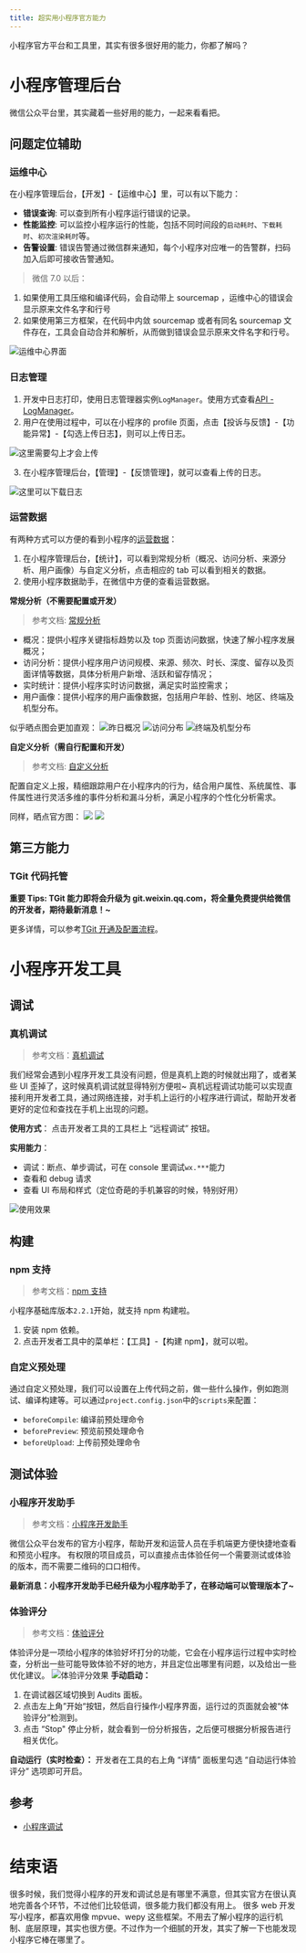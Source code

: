 ```yaml
---
title: 超实用小程序官方能力
---
```


小程序官方平台和工具里，其实有很多很好用的能力，你都了解吗？

<!--more-->

# 小程序管理后台

微信公众平台里，其实藏着一些好用的能力，一起来看看把。

## 问题定位辅助

### 运维中心

在小程序管理后台，【开发】-【运维中心】里，可以有以下能力：

- **错误查询**: 可以查到所有小程序运行错误的记录。
- **性能监控**: 可以监控小程序运行的性能，包括不同时间段的`启动耗时`、`下载耗时`、`初次渲染耗时`等。
- **告警设置**: 错误告警通过微信群来通知，每个小程序对应唯一的告警群，扫码加入后即可接收告警通知。

> 微信 7.0 以后：

1. 如果使用工具压缩和编译代码，会自动带上 sourcemap ，运维中心的错误会显示原来文件名字和行号
2. 如果使用第三方框架，在代码中内敛 sourcemap 或者有同名 sourcemap 文件存在，工具会自动合并和解析，从而做到错误会显示原来文件名字和行号。

![运维中心界面](https://github-imglib-1255459943.cos.ap-chengdu.myqcloud.com/1547096780.jpg)

### 日志管理

1. 开发中日志打印，使用日志管理器实例`LogManager`。使用方式查看[API - LogManager](https://developers.weixin.qq.com/miniprogram/dev/api/LogManager.html)。
2. 用户在使用过程中，可以在小程序的 profile 页面，点击【投诉与反馈】-【功能异常】-【勾选上传日志】，则可以上传日志。

![这里需要勾上才会上传](https://github-imglib-1255459943.cos.ap-chengdu.myqcloud.com/1547097426.png)

3. 在小程序管理后台，【管理】-【反馈管理】，就可以查看上传的日志。

![这里可以下载日志](https://github-imglib-1255459943.cos.ap-chengdu.myqcloud.com/1547097350.jpg)

### 运营数据

有两种方式可以方便的看到小程序的[运营数据](https://developers.weixin.qq.com/miniprogram/dev/quickstart/basic/release.html#%E8%BF%90%E8%90%A5%E6%95%B0%E6%8D%AE)：

1. 在小程序管理后台，【统计】，可以看到常规分析（概况、访问分析、来源分析、用户画像）与自定义分析，点击相应的 tab 可以看到相关的数据。
2. 使用小程序数据助手，在微信中方便的查看运营数据。

**常规分析（不需要配置或开发）**

> 参考文档: [常规分析](https://developers.weixin.qq.com/miniprogram/analysis/regular/)

- 概况：提供小程序关键指标趋势以及 top 页面访问数据，快速了解小程序发展概况；
- 访问分析：提供小程序用户访问规模、来源、频次、时长、深度、留存以及页面详情等数据，具体分析用户新增、活跃和留存情况；
- 实时统计：提供小程序实时访问数据，满足实时监控需求；
- 用户画像：提供小程序的用户画像数据，包括用户年龄、性别、地区、终端及机型分布。

似乎晒点图会更加直观：
![昨日概况](https://developers.weixin.qq.com/miniprogram/analysis/image/weanalytics/2_1.png?t=19010912)
![访问分布](https://developers.weixin.qq.com/miniprogram/analysis/image/weanalytics/4_2.png?t=19010912)
![终端及机型分布](https://developers.weixin.qq.com/miniprogram/analysis/image/weanalytics/6_4.png?t=19010912)

**自定义分析（需自行配置和开发）**

> 参考文档: [自定义分析](https://developers.weixin.qq.com/miniprogram/analysis/custom/)

配置自定义上报，精细跟踪用户在小程序内的行为，结合用户属性、系统属性、事件属性进行灵活多维的事件分析和漏斗分析，满足小程序的个性化分析需求。

同样，晒点官方图：
![](https://developers.weixin.qq.com/miniprogram/analysis/image/weanalytics/5_14.png?t=19010912)
![](https://developers.weixin.qq.com/miniprogram/analysis/image/weanalytics/5_21.png?t=19010912)

## 第三方能力

### TGit 代码托管

**重要 Tips: TGit 能力即将会升级为 git.weixin.qq.com，将全量免费提供给微信的开发者，期待最新消息！~**

更多详情，可以参考[TGit 开通及配置流程](https://developers.weixin.qq.com/miniprogram/dev/qcloud/tgit.html)。

# 小程序开发工具

## 调试

### 真机调试

> 参考文档：[真机调试](https://developers.weixin.qq.com/miniprogram/dev/devtools/remote-debug.html)

我们经常会遇到小程序开发工具没有问题，但是真机上跑的时候就出翔了，或者某些 UI 歪掉了，这时候真机调试就显得特别方便啦~
真机远程调试功能可以实现直接利用开发者工具，通过网络连接，对手机上运行的小程序进行调试，帮助开发者更好的定位和查找在手机上出现的问题。

**使用方式**：
点击开发者工具的工具栏上 “远程调试” 按钮。

**实用能力**：

- 调试：断点、单步调试，可在 console 里调试`wx.***`能力
- 查看和 debug 请求
- 查看 UI 布局和样式（定位奇葩的手机兼容的时候，特别好用）

![使用效果](https://developers.weixin.qq.com/miniprogram/dev/devtools/image/devtools2/remote-debug/iphone.jpg?t=19011013)

## 构建

### npm 支持

> 参考文档：[npm 支持](https://developers.weixin.qq.com/miniprogram/dev/devtools/npm.html)

小程序基础库版本`2.2.1`开始，就支持 npm 构建啦。

1. 安装 npm 依赖。
2. 点击开发者工具中的菜单栏：【工具】-【构建 npm】，就可以啦。

### 自定义预处理

通过自定义预处理，我们可以设置在上传代码之前，做一些什么操作，例如跑测试、编译构建等。可以通过`project.config.json`中的`scripts`来配置：

- `beforeCompile`: 编译前预处理命令
- `beforePreview`: 预览前预处理命令
- `beforeUpload`: 上传前预处理命令

## 测试体验

### 小程序开发助手

> 参考文档：[小程序开发助手](https://developers.weixin.qq.com/miniprogram/dev/devtools/mydev.html)

微信公众平台发布的官方小程序，帮助开发和运营人员在手机端更方便快捷地查看和预览小程序。
有权限的项目成员，可以直接点击体验任何一个需要测试或体验的版本，而不需要二维码的口口相传。

**最新消息：小程序开发助手已经升级为小程序助手了，在移动端可以管理版本了~**

### 体验评分

> 参考文档：[体验评分](https://developers.weixin.qq.com/miniprogram/dev/devtools/audits.html)

体验评分是一项给小程序的体验好坏打分的功能，它会在小程序运行过程中实时检查，分析出一些可能导致体验不好的地方，并且定位出哪里有问题，以及给出一些优化建议。
![体验评分效果](https://developers.weixin.qq.com/miniprogram/dev/devtools/image/devtools/audits.png?t=19010919)
**手动启动：**

1. 在调试器区域切换到 Audits 面板。
2. 点击左上角”开始“按钮，然后自行操作小程序界面，运行过的页面就会被“体验评分”检测到。
3. 点击 “Stop" 停止分析，就会看到一份分析报告，之后便可根据分析报告进行相关优化。

**自动运行（实时检查）：**
开发者在工具的右上角 “详情” 面板里勾选 “自动运行体验评分” 选项即可开启。

## 参考

- [小程序调试](https://developers.weixin.qq.com/miniprogram/dev/devtools/debug.html)

# 结束语

很多时候，我们觉得小程序的开发和调试总是有哪里不满意，但其实官方在很认真地完善各个环节，不过他们比较低调，很多能力我们都没有用上。
很多 web 开发写小程序，都喜欢用像 mpvue、wepy 这些框架。不用去了解小程序的运行机制、底层原理，其实也很方便。不过作为一个细腻的开发，其实了解一下也能发现小程序它棒在哪里了。
